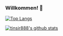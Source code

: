 ### Willkommen! 👋

[![Top Langs](https://github-readme-stats.vercel.app/api/top-langs/?username=tinsir888&hide=java&theme=gruvbox&layout=compact)](https://github.com/tinsir888/github-readme-stats)

[![tinsir888's github stats](https://github-readme-stats.vercel.app/api?username=tinsir888&hide=java&theme=gruvbox)](https://github.com/tinsir888/github-readme-stats)
<!--
**tinsir888/tinsir888** is a ✨ _special_ ✨ repository because its `README.md` (this file) appears on your GitHub profile.

Here are some ideas to get you started:

- 🔭 I’m currently working on ...
- 🌱 I’m currently learning ...
- 👯 I’m looking to collaborate on ...
- 🤔 I’m looking for help with ...
- 💬 Ask me about ...
- 📫 How to reach me: ...
- 😄 Pronouns: ...
- ⚡ Fun fact: ...
-->
